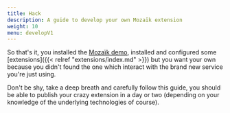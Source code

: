 ```yaml
---
title: Hack
description: A guide to develop your own Mozaïk extension
weight: 10
menu: developV1
---
```

So that's it, you installed the [Mozaïk demo](https://github.com/plouc/mozaik-demo),
installed and configured some [extensions]({{< relref "extensions/index.md" >}}) but you want your own
because you didn't found the one which interact with the brand new service you're just using.

Don't be shy, take a deep breath and carefully follow this guide,
you should be able to publish your crazy extension in a day or two
(depending on your knowledge of the underlying technologies of course).

